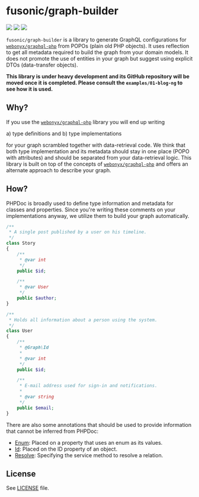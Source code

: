 fusonic/graph-builder
=====================

[![](https://scrutinizer-ci.com/g/mburtscher/graph-builder/badges/build.png?b=master)](https://scrutinizer-ci.com/g/mburtscher/graph-builder/build-status/master)
[![](https://scrutinizer-ci.com/g/mburtscher/graph-builder/badges/coverage.png?b=master)](https://scrutinizer-ci.com/g/mburtscher/graph-builder/?branch=master)
[![](https://poser.pugx.org/mburtscher/graph-builder/downloads.png)](https://packagist.org/packages/mburtscher/graph-builder)

`fusonic/graph-builder` is a library to generate GraphQL configurations for
[`webonyx/graphql-php`](https://github.com/webonyx/graphql-php) from POPOs (plain old PHP objects). It uses reflection
to get all metadata required to build the graph from your domain models. It does not promote the use of entities in your
graph but suggest using explicit DTOs (data-transfer objects).

**This library is under heavy development and its GitHub repository will be moved once it is completed. Please consult
the `examples/01-blog-ng` to see how it is used.**

## Why?

If you use the [`webonyx/graphql-php`](https://github.com/webonyx/graphql-php) library you will end up writing 

a) type definitions and
b) type implementations

for your graph scrambled together with data-retrieval code. We think that both type implementation and its metadata
should stay in one place (POPO with attributes) and should be separated from your data-retrieval logic. This library is
built on top of the concepts of [`webonyx/graphql-php`](https://github.com/webonyx/graphql-php) and offers an alternate
 approach to describe your graph.

## How?

PHPDoc is broadly used to define type information and metadata for classes and properties. Since you're writing these
comments on your implementations anyway, we utilize them to build your graph automatically.

```php
/**
 * A single post published by a user on his timeline.
 */
class Story
{
    /**
     * @var int
     */
    public $id;

    /**
     * @var User
     */
    public $author;
}

/**
 * Holds all information about a person using the system.
 */
class User
{
    /**
     * @Graph\Id
     *
     * @var int
     */
    public $id;

    /**
     * E-mail address used for sign-in and notifications.
     *
     * @var string
     */
    public $email;
}
```

There are also some annotations that should be used to provide information that cannot be inferred from PHPDoc:

* [Enum](src/Annotations/Enum.php): Placed on a property that uses an enum as its values.
* [Id](src/Annotations/Id.php): Placed on the ID property of an object.
* [Resolve](src/Annotations/Resolve.php): Specifying the service method to resolve a relation.

## License

See [LICENSE](LICENSE) file.
